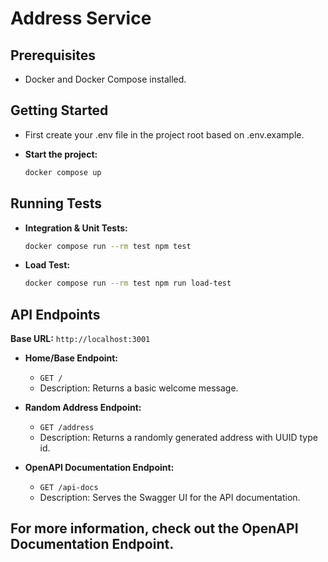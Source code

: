 # Address Service

## Prerequisites

* Docker and Docker Compose installed.

## Getting Started

* First create your .env file in the project root based on .env.example.

* **Start the project:**
    ```bash
    docker compose up
    ```

## Running Tests

* **Integration & Unit Tests:**
    ```bash
    docker compose run --rm test npm test
    ```

* **Load Test:**
    ```bash
    docker compose run --rm test npm run load-test
    ```

## API Endpoints

**Base URL:** `http://localhost:3001`

* **Home/Base Endpoint:**
    * `GET /`
    * Description: Returns a basic welcome message.

* **Random Address Endpoint:**
    * `GET /address`
    * Description: Returns a randomly generated address with UUID type id. 

* **OpenAPI Documentation Endpoint:**
    * `GET /api-docs`
    * Description: Serves the Swagger UI for the API documentation.

## For more information, check out the OpenAPI Documentation Endpoint.